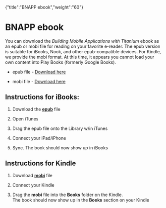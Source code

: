 {"title":"BNAPP ebook","weight":"60"} 

# BNAPP ebook

You can download the _Building Mobile Applications with Titanium_ ebook as an epub or mobi file for reading on your favorite e-reader. The epub version is suitable for iBooks, Nook, and other epub-compatible devices. For Kindle, we provide the mobi format. At this time, it appears you cannot load your own content into Play Books (formerly Google Books).

*   epub file - [Download here](http://assets.appcelerator.com.s3.amazonaws.com/app_u/bnapp.epub)
    
*   mobi file - [Download here](http://assets.appcelerator.com.s3.amazonaws.com/app_u/bnapp.mobi)
    

## Instructions for iBooks:

1.  Download the **[epub](http://assets.appcelerator.com.s3.amazonaws.com/app_u/bnapp.epub)** file
    
2.  Open iTunes
    
3.  Drag the epub file onto the Library w/in iTunes
    
4.  Connect your iPad/iPhone
    
5.  Sync. The book should now show up in iBooks
    

## Instructions for Kindle

1.  Download **[mobi](http://assets.appcelerator.com.s3.amazonaws.com/app_u/bnapp.mobi)** file
    
2.  Connect your Kindle
    
3.  Drag the **mobi** file into the **Books** folder on the Kindle.  
    The book should now show up in the **Books** section on your Kindle